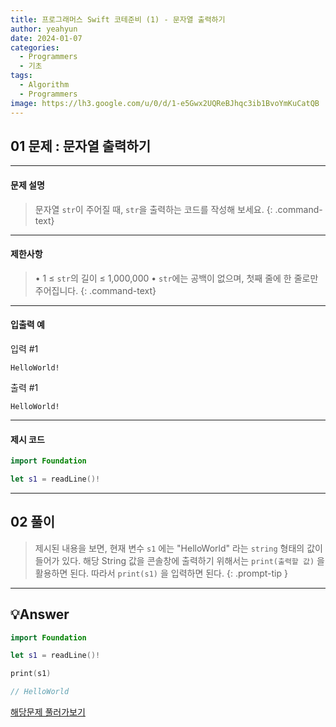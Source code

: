 ```yaml
---
title: 프로그래머스 Swift 코테준비 (1) - 문자열 출력하기
author: yeahyun
date: 2024-01-07
categories:
  - Programmers
  - 기초
tags:
  - Algorithm
  - Programmers
image: https://lh3.google.com/u/0/d/1-e5Gwx2UQReBJhqc3ib1BvoYmKuCatQB
---
```

## 01 문제 : 문자열 출력하기 

---
#### 문제 설명
>문자열 `str`이 주어질 때, `str`을 출력하는 코드를 작성해 보세요.
{: .command-text}

---
#### 제한사항
>•  1 ≤ `str`의 길이 ≤ 1,000,000
>• `str`에는 공백이 없으며, 첫째 줄에 한 줄로만 주어집니다.
{: .command-text}
  
- ---
#### 입출력 예

입력 #1

```
HelloWorld!
```

출력 #1
```
HelloWorld!
```



---

#### 제시 코드

```swift
import Foundation

let s1 = readLine()!
```



---

## 02 풀이

>제시된 내용을 보면,
현재 변수 `s1` 에는 "HelloWorld" 라는 `string` 형태의 값이 들어가 있다.
해당 String 값을 콘솔창에 출력하기 위해서는 `print(출력할 값)` 을 활용하면 된다.
따라서  `print(s1)` 을 입력하면 된다.
{: .prompt-tip }



---

## 💡Answer

```swift
import Foundation

let s1 = readLine()!

print(s1)

// HelloWorld
```


[해당문제 풀러가보기](https://school.programmers.co.kr/learn/courses/30/lessons/181952)